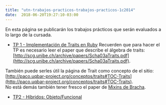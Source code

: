 ```yaml
---
title: "utn-trabajos-practicos-trabajos-practicos-1c2014"
date:  2018-06-20T19:27:10-03:00
---
```



En esta página se publicarán los trabajos prácticos que serán evaluados a lo largo de la cursada. 
 
* [TP 1 - Implementación de Traits en Ruby](system-errors-NodeNotFound?suri=wuid:gx:7457ba321d8b77d7&attredirects=0) 
 Recuerden que para hacer el TP es necesario leer el paper que describe el álgebra de traits: [http://scg.unibe.ch/archive/papers/Scha03aTraits.pdf](http://scg.unibe.ch/archive/papers/Scha03aTraits.pdf).    
 
También puede serles útil la página de Trait como concepto de el sitio: [http://paco.uqbar-project.org/conceptos/traits#TOC-Traits](http://paco.uqbar-project.org/conceptos/traits#TOC-Traits).    
No está demás también tener fresco el paper de [Mixins de Bracha](http://stephane.ducasse.free.fr/Teaching/CoursAnnecy/0506-Master/ForPresentations/p303-bracha.pdf).  
 
* [TP2 - Híbridos: Objeto/Funcional](system-errors-NodeNotFound?suri=wuid:gx:5536d08368586731&attredirects=0)